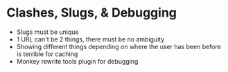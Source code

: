 # Clashes, Slugs, & Debugging

* Slugs must be unique
* 1 URL can't be 2 things, there must be no ambiguity
* Showing different things depending on where the user has been before is terrible for caching
* Monkey rewrite tools plugin for debugging

